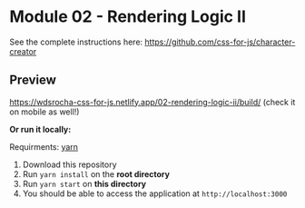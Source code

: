 # Module 02 - Rendering Logic II

See the complete instructions here: <https://github.com/css-for-js/character-creator>

## Preview

<https://wdsrocha-css-for-js.netlify.app/02-rendering-logic-ii/build/> (check it on mobile as well!)

**Or run it locally:**

Requirments: [yarn](https://classic.yarnpkg.com/en/docs/install)

1. Download this repository
2. Run `yarn install` on the **root directory**
3. Run `yarn start` on **this directory**
4. You should be able to access the application at `http://localhost:3000`
